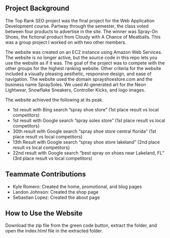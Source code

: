 ## Project Background
The Top Rank SEO project was the final project for the Web Application Development course. 
Partway through the semester, the class voted between four products to advertise in the site.
The winner was Spray-On Shoes, the fictional product from Cloudy with A Chance of Meatballs.
This was a group project I worked on with two other members. 

The website was created on an EC2 instance using Amazon Web Services.
The website is no longer active, but the source code in this repo lets you use the website as if it was.
The goal of the project was to compete with the other groups for the highest ranking website.
Other criteria for the website included a visually pleasing aesthetic, responsive design, and ease of navigation.
The website used the domain sprayshoestore.com and the business name SpraySoles. 
We used AI-generated art for the Neon Lightwear, Snowflake Sneakers, Controller Kicks, and logo images.

The website achieved the following at its peak.
* 1st result with Bing search ”spray shoe store” (1st place result vs local competitors)
* 1st result with Google search ”spray soles store” (1st place result vs local competitors)
* 30th result with Google search “spray shoe store central florida” (1st place result vs local competitors)
* 13th Result with Google search “spray shoe store lakeland” (2nd place result vs local competitors)
* 22nd result with Google search “best spray on shoes near Lakeland, FL” (3rd place result vs local competitors)

## Teammate Contributions
* Kyle Romero: Created the home, promotional, and blog pages
* Landon Johnson: Created the shop page
* Sebastian Lopez: Created the about page

## How to Use the Website
Download the zip file from the green code button, extract the folder, and open the index.html file in the extracted folder. 
